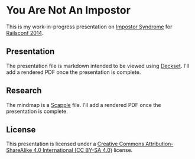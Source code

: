 # You Are Not An Impostor

This is my work-in-progress presentation on [Impostor Syndrome](https://en.wikipedia.org/wiki/Impostor_syndrome) for [Railsconf 2014](http://railsconf.com/).

## Presentation

The presentation file is markdown intended to be viewed using [Deckset](http://decksetapp.com). I'll add a rendered PDF once the presentation is complete.

## Research

The mindmap is a [Scapple](http://railsconf.com/) file. I'll add a rendered PDF once the presentation is complete.

## License

This presentation is licensed under a [Creative Commons Attribution-ShareAlike 4.0 International (CC BY-SA 4.0)](http://creativecommons.org/licenses/by-sa/4.0/) license.
